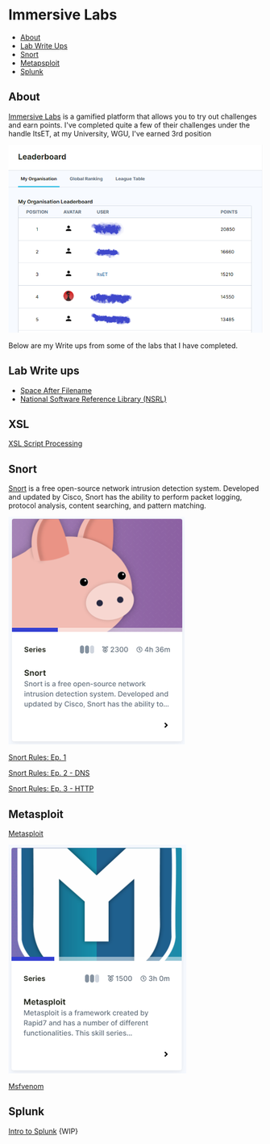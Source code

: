 # Immersive Labs

* [About](#about)
* [Lab Write Ups](#Lab-Write-ups)
* [Snort](#snort)
* [Metapsploit](#metasploit)
* [Splunk](#splunk)

## About

[Immersive Labs](https://www.immersivelabs.com/) is a gamified platform that allows you to try out challenges and earn points. 
I've completed quite a few of their challenges under the handle ItsET, at my University, WGU, I've earned 3rd position 

![Immersive Labs Leader Board](./images/ILLeaderboard.png)

Below are my Write ups from some of the labs that I have completed.

## Lab Write ups 

- [Space After Filename](./SpaceAfterFilename.md)
- [National Software Reference Library (NSRL)](ImmersiveLabs\NationalSoftwareReferenceLibrary.md)

## XSL
[XSL Script Processing](./XSLScriptProcessing.md)

## Snort

[Snort](https://immersivelabs.online/browse/category/defensive/snort) is a free open-source network intrusion detection system. Developed and updated by Cisco, Snort has the ability to perform packet logging, protocol analysis, content searching, and pattern matching.

![Snort card](./images/SnortLabs.PNG)

[Snort Rules: Ep. 1](./SnortRulesEp1.md)

[Snort Rules: Ep. 2 - DNS](./SnortRulesEp2.md)

[Snort Rules: Ep. 3 - HTTP](./SnortRulesEp2.md)

## Metasploit

[Metasploit](https://immersivelabs.online/browse/category/infrastructure-hacking/metasploit?category=offensive)

![Metaploit card](./images/MetasploitLabs.PNG)

[Msfvenom](./Msfvenom.md)

## Splunk

[Intro to Splunk](./IntroToSplunk.txt) {WIP}

